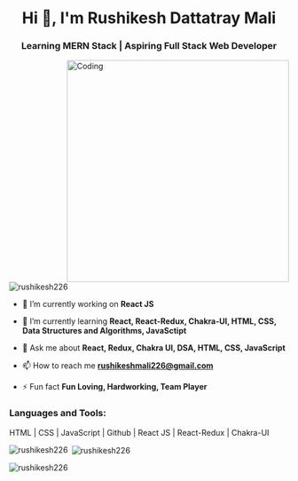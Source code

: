

<h1 align="center">Hi 👋, I'm Rushikesh Dattatray Mali</h1>
<h3 align="center">Learning MERN Stack | Aspiring Full Stack Web Developer</h3>
<img align="right" alt="Coding" width="400" src="https://encrypted-tbn0.gstatic.com/images?q=tbn:ANd9GcTJsKZVppBhshJBN6_RHp9luylwz4eQO4I8Tg&usqp=CAU" />
<p align="left"> <img src="https://komarev.com/ghpvc/?username=rushikesh226&label=Profile%20views&color=0e75b6&style=flat" alt="rushikesh226" /> </p>


- 🔭 I’m currently working on **React JS**

- 🌱 I’m currently learning **React, React-Redux, Chakra-UI, HTML, CSS, Data Structures and Algorithms, JavaSctipt**

- 💬 Ask me about **React, Redux, Chakra UI, DSA, HTML, CSS, JavaScript**

- 📫 How to reach me **rushikeshmali226@gmail.com**

- ⚡ Fun fact **Fun Loving, Hardworking, Team Player**


<h3 align="left">Languages and Tools:</h3>
<p>HTML | CSS | JavaScript | Github | React JS | React-Redux | Chakra-UI</P>

<p><img align="left" src="https://github-readme-stats.vercel.app/api/top-langs?username=rushikesh226&show_icons=true&locale=en&layout=compact" alt="rushikesh226" /></p>

<p>&nbsp;<img align="center" src="https://github-readme-stats.vercel.app/api?username=rushikesh226&show_icons=true&locale=en" alt="rushikesh226" /></p>

<p><img align="center" src="https://github-readme-streak-stats.herokuapp.com/?user=rushikesh226&" alt="rushikesh226" /></p>
